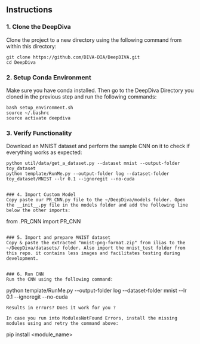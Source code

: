 ## Instructions

### 1. Clone the DeepDiva 
Clone the project to a new directory using the following command from within this directory: 

```
git clone https://github.com/DIVA-DIA/DeepDIVA.git
cd DeepDiva

```

### 2. Setup Conda Environment
Make sure you have conda installed. Then go to the DeepDiva Directory you cloned in the previous step and run the following commands: 

```
bash setup_environment.sh
source ~/.bashrc
source activate deepdiva
```

### 3. Verify Functionality
Download an MNIST dataset and perform the sample CNN on it to check if everything works as expected: 
```
python util/data/get_a_dataset.py --dataset mnist --output-folder toy_dataset
python template/RunMe.py --output-folder log --dataset-folder toy_dataset/MNIST --lr 0.1 --ignoregit --no-cuda


### 4. Import Custom Model
Copy paste our PR_CNN.py file to the ~/DeepDiva/models folder. Open the __init__.py file in the models folder and add the following line below the other imports: 
```
from .PR_CNN import PR_CNN
```

### 5. Import and prepare MNIST dataset
Copy & paste the extracted "mnist-png-format.zip" from ilias to the ~/DeepDiva/datasets/ folder. Also import the mnist_test folder from this repo. it contains less images and facilitates testing during development. 


### 6. Run CNN
Run the CNN using the following command:
```
python template/RunMe.py --output-folder log --dataset-folder mnist --lr 0.1 --ignoregit --no-cuda
```
Results in errors? Does it work for you ?

In case you run into ModulesNotFound Errors, install the missing modules using and retry the command above: 
```
pip install <module_name>
```
